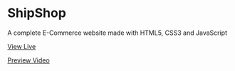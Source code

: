 <h1>ShipShop</h1>

<p>A complete E-Commerce website made with HTML5, CSS3 and JavaScript</p>

<a href="https://waynecruz.github.io/shipshop/home.html" target="_blank">View Live</a>

<a href="https://github.com/user-attachments/assets/36ced972-d928-47e6-bd2b-33c6f29ae931">Preview Video</a>
